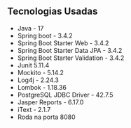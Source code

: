 ## Tecnologias Usadas

<ul>
  <li>Java - 17</li>
  <li>Spring boot - 3.4.2</li>
  <li>Spring Boot Starter Web - 3.4.2</li>
  <li>Spring Boot Starter Data JPA - 3.4.2</li>
  <li>Spring Boot Starter Validation - 3.4.2</li>
  <li>Junit 5.11.4</li>
  <li>Mockito - 5.14.2</li>
  <li>Log4j - 2.24.3</li>
  <li>Lombok - 1.18.36</li>
  <li>PostgreSQL JDBC Driver - 42.7.5</li>
  <li>Jasper Reports - 6.17.0</li>
  <li>iText - 2.1.7</li>
  <li>Roda na porta 8080</li>
</ul>


